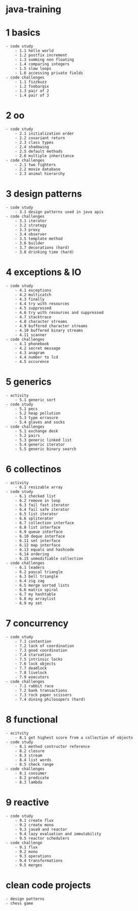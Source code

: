 # java-training

# 1 basics

	- code study
		- 1.1 hello world
		- 1.2 postfix increment
		- 1.3 summing non floating
		- 1.4 comparing integers
		- 1.5 slow loops
		- 1.6 accessing private fields
	- code challenges
		- 1.1 fizzbuzz
		- 1.2 foobarqix
		- 1.3 pair of 2
		- 1.4 pair of 3

# 2 oo

	- code study
		- 2.1 initialization order
		- 2.2 covariant return
		- 2.3 class types
		- 2.4 shadowing
		- 2.5 default methods
		- 2.6 multiple inheritance
	- code challenges
		- 2.1 two fighters
		- 2.2 movie database
		- 2.3 animal hierarchy

# 3 design patterns

	- code study
		- 3.1 design patterns used in java apis
	- code challenges
		- 3.1 iterator
		- 3.2 strategy
		- 3.3 proxy
		- 3.4 observer
		- 3.5 template method
		- 3.6 builder
		- 3.7 decorations (hard)
		- 3.8 drinking time (hard)

# 4 exceptions & IO

	- code study
		- 4.1 exceptions
		- 4.2 multicatch
		- 4.3 finally
		- 4.4 try with resources
		- 4.5 suppressed
		- 4.6 try with resources and suppressed
		- 4.7 stacktrace
		- 4.8 character streams
		- 4.9 buffered character streams
		- 4.10 buffered binary streams
		- 4.11 scanner
	- code challenges
		- 4.1 phonebook
		- 4.2 secret message
		- 4.3 anagram
		- 4.4 number to lcd
		- 4.5 occurence

# 5 generics

	- activity 
		- 5.1 generic sort
	- code study
		- 5.1 pecs
		- 5.2 heap pollution
		- 5.3 type errasure
		- 5.4 gloves and socks
	- code challenges
		- 5.1 exchange desk
		- 5.2 pairs
		- 5.3 generic linked list
		- 5.4 generic iterator
		- 5.5 generic binary search

# 6 collectinos

	- activity
		- 6.1 resizable array
	- code study
		- 6.1 checked list
		- 6.2 remove in loop
		- 6.3 fail fast iterator
		- 6.4 fail safe iterator
		- 6.5 list iterator
		- 6.6 spliterator
		- 6.7 collection interface
		- 6.8 list interface
		- 6.9 queue interface
		- 6.10 deque interface
		- 6.11 set interface
		- 6.12 map interface
		- 6.13 equals and hashcode
		- 6.14 ordering
		- 6.15 unmodifiable collection
	- code challenges
		- 6.1 leaders
		- 6.2 pascal triangle
		- 6.3 bell triangle
		- 6.4 zig zag
		- 6.5 merge sorted lists
		- 6.6 matrix spiral
		- 6.7 my hashtable
		- 6.8 my arraylist
		- 6.9 my set

# 7 concurrency

	- code study
		- 7.1 contention
		- 7.2 lack of coordination
		- 7.3 good coordination
		- 7.4 starvation
		- 7.5 intrinsic locks
		- 7.6 lock objects
		- 7.7 deadlock
		- 7.8 livelock
		- 7.9 executors
	- code challenges
		- 7.1 rabbit race
		- 7.2 bank transactions
		- 7.3 rock paper scissors
		- 7.4 dining philosopers (hard)

# 8 functional

	- acitvity
		- 8.1 get highest score from a collection of objects
	- code study
		- 8.1 method contructor reference
		- 8.2 closure
		- 8.3 stream
		- 8.4 list words
		- 8.5 check range
	- code challenges
		- 8.1 consumer
		- 8.2 predicate
		- 8.3 lambda

# 9 reactive

	- code study
		- 9.1 create flux
		- 9.2 create mono
		- 9.3 java9 and reactor
		- 9.4 lazy evaluation and immutability
		- 9.5 reactor schedulers
	- code challenge
		- 9.1 flux
		- 9.2 mono
		- 9.3 operations
		- 9.4 transformations
		- 9.5 merges

# clean code projects

    - design patterns
    - chess game		